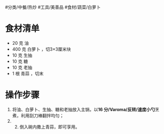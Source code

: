 
#分类/中餐/热炒 #工具/美善品 #食材/蔬菜/白萝卜

# 食材清单

- 20 克 油
- 400 克 白萝卜 ，切3×3厘米块
- 10 克 生抽
- 10 克 糖
- 10 克 老抽
- 1 根 青蒜 ，切末

# 操作步骤

1. 将油、白萝卜、生抽、糖和老抽放入主锅，以**16 分/Varoma/反转/速度小勺**烹煮，利用刮刀棒翻拌均匀；
2. 2. 倒入碗内撒上青蒜，即可享用。